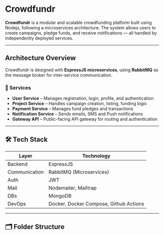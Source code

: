 # Crowdfundr 

**Crowdfundr** is a modular and scalable crowdfunding platform built using Nodejs, following a microservices architecture. The system allows users to create campaigns, pledge funds, and receive notifications — all handled by independently deployed services.

---

##  Architecture Overview

Crowdfundr is designed with **ExpressJS microservices**, using **RabbitMQ** as the message broker for inter-service communication.

### 🧱 Services

- **User Service** – Manages registration, login, profile, and authentication
- **Project Service** – Handles campaign creation, listing, funding logic
- **Payment Service** – Manages fund pledges and transactions
- **Notification Service** – Sends emails, SMS and Push notifications
- **Gateway API** – Public-facing API gateway for routing and authentication

---

## 🛠 Tech Stack

| Layer       | Technology                    |
|-------------|-------------------------------|
| Backend     | ExpressJS                     |
| Communication | RabbitMQ (Microservices)    |
| Auth        | JWT                           |
| Mail        | Nodemailer, Mailtrap          |
| DBs         | MongoDB                       |
| DevOps      | Docker, Docker Compose, Github Actions |

---

## 🗂️ Folder Structure


